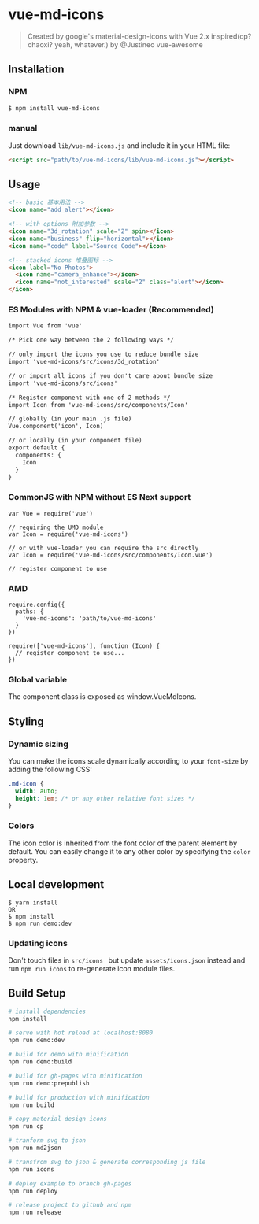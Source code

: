 # vue-md-icons

> Created by google's material-design-icons with Vue 2.x inspired(cp? chaoxi? yeah, whatever.) by @Justineo vue-awesome

## Installation

### NPM

```bash
$ npm install vue-md-icons
```

### manual

Just download `lib/vue-md-icons.js` and include it in your HTML file:

```html
<script src="path/to/vue-md-icons/lib/vue-md-icons.js"></script>
```

## Usage

```html
<!-- basic 基本用法 -->
<icon name="add_alert"></icon>

<!-- with options 附加参数 -->
<icon name="3d_rotation" scale="2" spin></icon>
<icon name="business" flip="horizontal"></icon>
<icon name="code" label="Source Code"></icon>

<!-- stacked icons 堆叠图标 -->
<icon label="No Photos">
  <icon name="camera_enhance"></icon>
  <icon name="not_interested" scale="2" class="alert"></icon>
</icon>
```

### ES Modules with NPM & vue-loader (Recommended)

```html
import Vue from 'vue'

/* Pick one way between the 2 following ways */

// only import the icons you use to reduce bundle size
import 'vue-md-icons/src/icons/3d_rotation'

// or import all icons if you don't care about bundle size
import 'vue-md-icons/src/icons'

/* Register component with one of 2 methods */
import Icon from 'vue-md-icons/src/components/Icon'

// globally (in your main .js file)
Vue.component('icon', Icon)

// or locally (in your component file)
export default {
  components: {
    Icon
  }
}
```

### CommonJS with NPM without ES Next support

```
var Vue = require('vue')

// requiring the UMD module
var Icon = require('vue-md-icons')

// or with vue-loader you can require the src directly
var Icon = require('vue-md-icons/src/components/Icon.vue')

// register component to use
```

### AMD

```
require.config({
  paths: {
    'vue-md-icons': 'path/to/vue-md-icons'
  }
})

require(['vue-md-icons'], function (Icon) {
  // register component to use...
})
```

### Global variable

The component class is exposed as window.VueMdIcons.

## Styling

### Dynamic sizing

You can make the icons scale dynamically according to your `font-size` by adding the following CSS:

```css
.md-icon {
  width: auto;
  height: 1em; /* or any other relative font sizes */
}
```

### Colors

The icon color is inherited from the font color of the parent element by default. You can easily change it to any other color by specifying the `color` property.


## Local development

```
$ yarn install
OR
$ npm install
$ npm run demo:dev
```

### Updating icons

Don't touch files in `src/icons ` but update `assets/icons.json` instead and run `npm run icons` to re-generate icon module files.

## Build Setup

``` bash
# install dependencies
npm install

# serve with hot reload at localhost:8080
npm run demo:dev

# build for demo with minification
npm run demo:build

# build for gh-pages with minification
npm run demo:prepublish

# build for production with minification
npm run build

# copy material design icons
npm run cp

# tranform svg to json
npm run md2json

# transfrom svg to json & generate corresponding js file
npm run icons

# deploy example to branch gh-pages
npm run deploy

# release project to github and npm
npm run release
```
